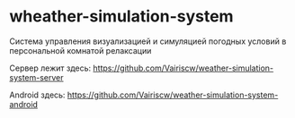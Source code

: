 # wheather-simulation-system
Система управления визуализацией и симуляцией погодных условий в персональной комнатой релаксации

Сервер лежит здесь:
https://github.com/Vairiscw/weather-simulation-system-server

Android здесь:
https://github.com/Vairiscw/weather-simulation-system-android

